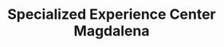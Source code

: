 ---
title: "Specialized Experience Center Magdalena"
url: /magdalena-del-mar/specialized-experience-center-magdalena/
shop: bicicleta
---